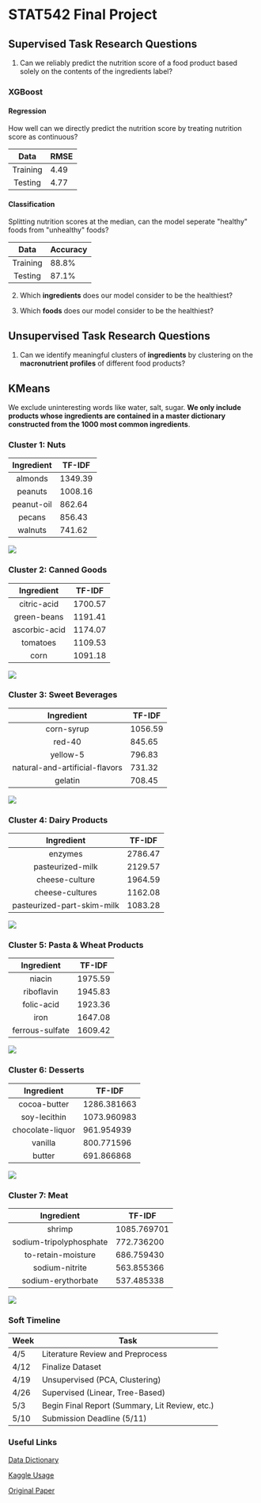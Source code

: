 # STAT542 Final Project 

## Supervised Task Research Questions

1. Can we reliably predict the nutrition score of a food product based solely on the contents of the ingredients label?

### XGBoost

#### Regression

How well can we directly predict the nutrition score by treating nutrition score as continuous?

| Data | RMSE |
| :----------: | ------ |
|Training     |     4.49|
|Testing     |     4.77|


#### Classification

Splitting nutrition scores at the median, can the model seperate "healthy" foods from "unhealthy" foods?

| Data | Accuracy |
| :----------: | ------ |
|Training     |     88.8%|
|Testing     |     87.1%|


2. Which **ingredients** does our model consider to be the healthiest?




3. Which **foods** does our model consider to be the healthiest?



## Unsupervised Task Research Questions

1. Can we identify meaningful clusters of **ingredients** by clustering on the **macronutrient profiles** of different food products?

## KMeans

We exclude uninteresting words like water, salt, sugar. **We only include products whose ingredients are contained in a master dictionary constructed from the 1000 most common ingredients**. 

### Cluster 1: Nuts

| Ingredient | TF-IDF |
| :----------: | ------ |
|almonds     |     1349.39|
|peanuts     |     1008.16|
|peanut-oil  |      862.64|
|pecans      |      856.43|
|walnuts     |      741.62|

![ ](gabet/cluster_pics/c1.png)

### Cluster 2: Canned Goods
| Ingredient | TF-IDF |
| :----------: | ------ |
|citric-acid    |     1700.57 |
|green-beans    |    1191.41  |
|ascorbic-acid  |    1174.07  |
|tomatoes       |    1109.53  |
|corn           |    1091.18  |

![ ](gabet/cluster_pics/c2.png)

### Cluster 3: Sweet Beverages 
| Ingredient | TF-IDF |
| :----------: | ------ |
|corn-syrup     |     1056.59 |
|red-40         |    845.65  |
|yellow-5       |    796.83  |
|natural-and-artificial-flavors       |    731.32  |
|gelatin           |    708.45 |

![ ](gabet/cluster_pics/c3.png)

### Cluster 4: Dairy Products

| Ingredient | TF-IDF |
| :----------: | ------ |
|enzymes                    |     2786.47|
|pasteurized-milk           |     2129.57|
|cheese-culture             |     1964.59|
|cheese-cultures            |      1162.08|
|pasteurized-part-skim-milk|       1083.28|

![ ](gabet/cluster_pics/c4.png)

### Cluster 5: Pasta & Wheat Products

| Ingredient | TF-IDF |
| :----------: | ------ |
|niacin             |  1975.59|
|riboflavin         |  1945.83|
|folic-acid         |  1923.36|
|iron               |  1647.08|
|ferrous-sulfate    |   1609.42|

![ ](gabet/cluster_pics/c5.png)

### Cluster 6: Desserts

| Ingredient | TF-IDF |
| :----------: | ------ |
|cocoa-butter      |     1286.381663 |
|soy-lecithin      |    1073.960983 |
|chocolate-liquor  |    961.954939 |
|vanilla           |      800.771596 |
|butter            |     691.866868 |

![ ](gabet/cluster_pics/c6.png)

### Cluster 7: Meat

| Ingredient | TF-IDF |
| :----------: | ------ |
|shrimp                     |   1085.769701 |
|sodium-tripolyphosphate    |   772.736200 |
|to-retain-moisture         |   686.759430 |
|sodium-nitrite             |  563.855366 |
|sodium-erythorbate         |  537.485338 |

![ ](gabet/cluster_pics/c7.png)



### Soft Timeline 

| Week | Task |
| --- | ----------- |
| 4/5 | Literature Review and Preprocess |
| 4/12 | Finalize Dataset |
| 4/19 | Unsupervised (PCA, Clustering) |
| 4/26 | Supervised (Linear, Tree-Based) |
| 5/3 | Begin Final Report (Summary, Lit Review, etc.) |
| 5/10 | Submission Deadline (5/11) |

### Useful Links

[Data Dictionary](https://static.openfoodfacts.org/data/data-fields.txt)

[Kaggle Usage](https://www.kaggle.com/openfoodfacts/world-food-facts/code)

[Original Paper](https://www.nature.com/articles/s41598-020-60948-w.pdf)
